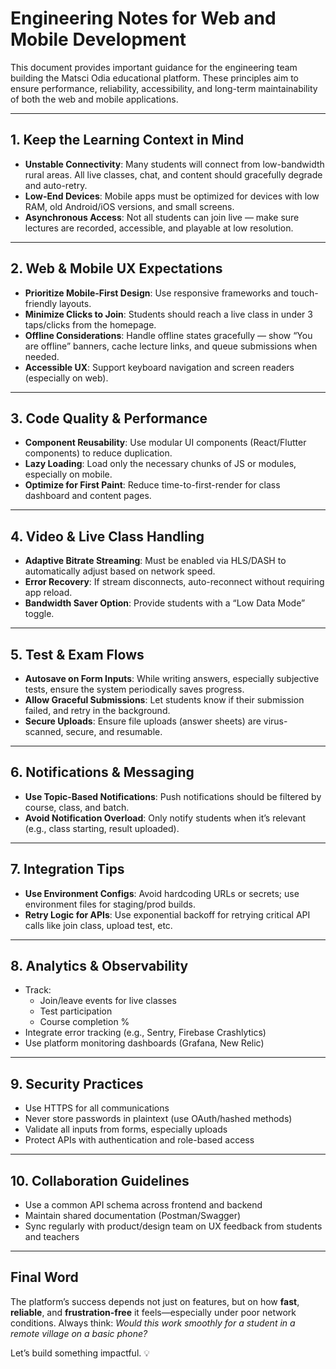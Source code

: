 # Engineering Notes for Web and Mobile Development

This document provides important guidance for the engineering team building the Matsci Odia educational platform. These principles aim to ensure performance, reliability, accessibility, and long-term maintainability of both the web and mobile applications.

---

## 1. Keep the Learning Context in Mind

- **Unstable Connectivity**: Many students will connect from low-bandwidth rural areas. All live classes, chat, and content should gracefully degrade and auto-retry.
- **Low-End Devices**: Mobile apps must be optimized for devices with low RAM, old Android/iOS versions, and small screens.
- **Asynchronous Access**: Not all students can join live — make sure lectures are recorded, accessible, and playable at low resolution.

---

## 2. Web & Mobile UX Expectations

- **Prioritize Mobile-First Design**: Use responsive frameworks and touch-friendly layouts.
- **Minimize Clicks to Join**: Students should reach a live class in under 3 taps/clicks from the homepage.
- **Offline Considerations**: Handle offline states gracefully — show “You are offline” banners, cache lecture links, and queue submissions when needed.
- **Accessible UX**: Support keyboard navigation and screen readers (especially on web).

---

## 3. Code Quality & Performance

- **Component Reusability**: Use modular UI components (React/Flutter components) to reduce duplication.
- **Lazy Loading**: Load only the necessary chunks of JS or modules, especially on mobile.
- **Optimize for First Paint**: Reduce time-to-first-render for class dashboard and content pages.

---

## 4. Video & Live Class Handling

- **Adaptive Bitrate Streaming**: Must be enabled via HLS/DASH to automatically adjust based on network speed.
- **Error Recovery**: If stream disconnects, auto-reconnect without requiring app reload.
- **Bandwidth Saver Option**: Provide students with a “Low Data Mode” toggle.

---

## 5. Test & Exam Flows

- **Autosave on Form Inputs**: While writing answers, especially subjective tests, ensure the system periodically saves progress.
- **Allow Graceful Submissions**: Let students know if their submission failed, and retry in the background.
- **Secure Uploads**: Ensure file uploads (answer sheets) are virus-scanned, secure, and resumable.

---

## 6. Notifications & Messaging

- **Use Topic-Based Notifications**: Push notifications should be filtered by course, class, and batch.
- **Avoid Notification Overload**: Only notify students when it’s relevant (e.g., class starting, result uploaded).

---

## 7. Integration Tips

- **Use Environment Configs**: Avoid hardcoding URLs or secrets; use environment files for staging/prod builds.
- **Retry Logic for APIs**: Use exponential backoff for retrying critical API calls like join class, upload test, etc.

---

## 8. Analytics & Observability

- Track:
    - Join/leave events for live classes
    - Test participation
    - Course completion %
- Integrate error tracking (e.g., Sentry, Firebase Crashlytics)
- Use platform monitoring dashboards (Grafana, New Relic)

---

## 9. Security Practices

- Use HTTPS for all communications
- Never store passwords in plaintext (use OAuth/hashed methods)
- Validate all inputs from forms, especially uploads
- Protect APIs with authentication and role-based access

---

## 10. Collaboration Guidelines

- Use a common API schema across frontend and backend
- Maintain shared documentation (Postman/Swagger)
- Sync regularly with product/design team on UX feedback from students and teachers

---

## Final Word

The platform’s success depends not just on features, but on how **fast**, **reliable**, and **frustration-free** it feels—especially under poor network conditions. Always think: *Would this work smoothly for a student in a remote village on a basic phone?*

Let’s build something impactful. 💡
